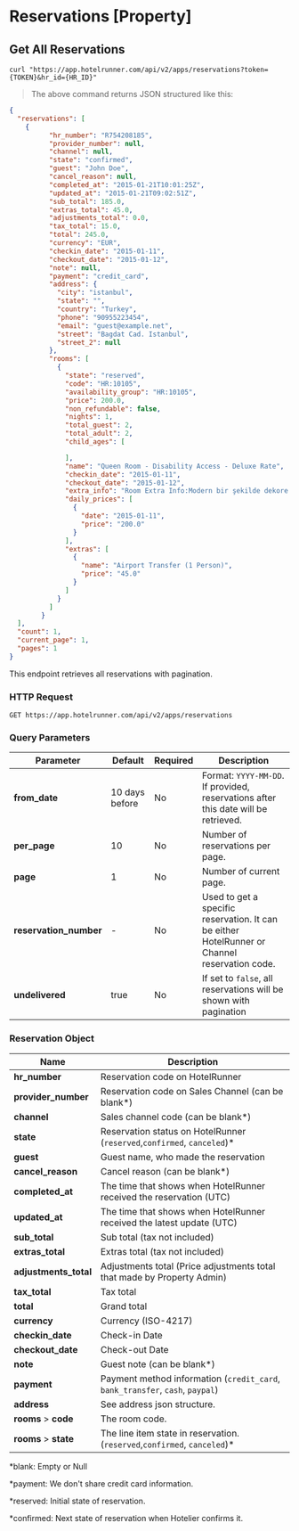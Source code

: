 # Reservations [Property]

## Get All Reservations

```shell
curl "https://app.hotelrunner.com/api/v2/apps/reservations?token={TOKEN}&hr_id={HR_ID}"
```

> The above command returns JSON structured like this:

```json
{
  "reservations": [
    {
          "hr_number": "R754208185",
          "provider_number": null,
          "channel": null,
          "state": "confirmed",
          "guest": "John Doe",
          "cancel_reason": null,
          "completed_at": "2015-01-21T10:01:25Z",
          "updated_at": "2015-01-21T09:02:51Z",
          "sub_total": 185.0,
          "extras_total": 45.0,
          "adjustments_total": 0.0,
          "tax_total": 15.0,
          "total": 245.0,
          "currency": "EUR",
          "checkin_date": "2015-01-11",
          "checkout_date": "2015-01-12",
          "note": null,
          "payment": "credit_card",
          "address": {
            "city": "istanbul",
            "state": "",
            "country": "Turkey",
            "phone": "90955223454",
            "email": "guest@example.net",
            "street": "Bagdat Cad. Istanbul",
            "street_2": null
          },
          "rooms": [
 			{
              "state": "reserved",
              "code": "HR:10105",
              "availability_group": "HR:10105",
              "price": 200.0,
			  "non_refundable": false,
              "nights": 1,
              "total_guest": 2,
              "total_adult": 2,
              "child_ages": [

              ],
              "name": "Queen Room - Disability Access - Deluxe Rate",
              "checkin_date": "2015-01-11",
              "checkout_date": "2015-01-12",
              "extra_info": "Room Extra Info:Modern bir şekilde dekore edilmiş bu stüdyoda çalışma masası ve özel banyo bulunmaktadır.\nMeal Plan:Kahvaltı oda fiyatına dahildir.\nNon-Smoking Room",
              "daily_prices": [
				{
	              "date": "2015-01-11",
	              "price": "200.0"
	            }
              ],
	          "extras": [
	            {
	              "name": "Airport Transfer (1 Person)",
	              "price": "45.0"
	            }
	          ]
            }
          ]
        }
  ],
  "count": 1,
  "current_page": 1,
  "pages": 1
}
```

This endpoint retrieves all reservations with pagination.

### HTTP Request

`GET https://app.hotelrunner.com/api/v2/apps/reservations`

### Query Parameters

Parameter | Default | Required | Description
------------ | ------ | ------- | -----------
**from_date** | 10 days before | No | Format: `YYYY-MM-DD`. If provided, reservations after this date will be retrieved.
**per_page** | 10 | No | Number of reservations per page.
**page** | 1 | No | Number of current page.
**reservation_number** | - | No | Used to get a specific reservation. It can be either HotelRunner or Channel reservation code.
**undelivered** | true | No | If set to `false`, all reservations will be shown with pagination

### Reservation Object

Name | Description
------------ | ------
**hr_number** | Reservation code on HotelRunner
**provider_number** | Reservation code on Sales Channel (can be blank*)
**channel** | Sales channel code (can be blank*)
**state** | Reservation status on HotelRunner (`reserved`,`confirmed`, `canceled`)*
**guest** | Guest name, who made the reservation
**cancel_reason** | Cancel reason (can be blank*)
**completed_at** | The time that shows when HotelRunner received the reservation (UTC)
**updated_at** | The time that shows when HotelRunner received the latest update (UTC)
**sub_total** | Sub total (tax not included)
**extras_total** | Extras total (tax not included)
**adjustments_total** | Adjustments total (Price adjustments total that made by Property Admin)
**tax_total** | Tax total
**total** | Grand total
**currency** | Currency (ISO-4217)
**checkin_date** | Check-in Date
**checkout_date** | Check-out Date
**note** | Guest note (can be blank*)
**payment** | Payment method information (`credit_card`, `bank_transfer`, `cash`, `paypal`)
**address** | See address json structure.
**rooms** > **code** | The room code.
**rooms** > **state** | The line item state in reservation. (`reserved`,`confirmed`, `canceled`)*



*blank: Empty or Null

*payment: We don't share credit card information.

*reserved: Initial state of reservation.

*confirmed: Next state of reservation when Hotelier confirms it.

